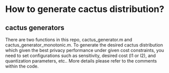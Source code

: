 # How to generate cactus distribution?

## cactus generators

There are two functions in this repo, cactus_generator.m and cactus_generator_monotonic.m. To generate the desired cactus distribution which given the best privacy performance under given cost constraints, you need to set configurations such as sensitivity, desired cost (l1 or l2), and quantization parameters, etc.. More details please refer to the comments within the code.
